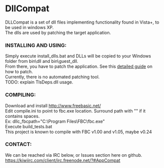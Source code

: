 # DllCompat

DLLCompat is a set of dll files implementing functionality found in Vista+, to be used in windows XP.<br/>
The dlls are used by patching the target application.<br/>

### INSTALLING AND USING:
Simply execute install_dlls.bat and DLLs will be copied to your Windows folder from bin\dll and bin\guest_dll.<br/>
From there, you have to patch the application. See this [detailed guide](docs/patching_tut.md) on how to patch.<br/>
Currently, there is no automated patching tool.<br/>
TODO: explain TlsDeps.dll usage.<br/>

### COMPILING:
Download and install http://www.freebasic.net/ <br/>
Edit compile.ini to point to fbc.exe location. Surround path with "" if it contains spaces.<br/>
Ex: dllc_fbcpath="C:\Program Files\FBC\fbc.exe"<br/>
Execute build_tests.bat<br/>
This project is known to compile with FBC v1.00 and v1.05, maybe v0.24<br/>

### CONTACT:
We can be reached via IRC below, or Issues section here on github.<br/>
https://kiwiirc.com/client/irc.freenode.net/?#AppCompat <br/>
